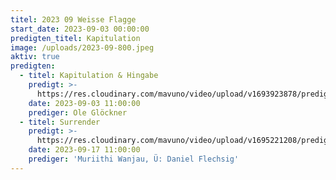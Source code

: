 ```yaml
---
titel: 2023 09 Weisse Flagge
start_date: 2023-09-03 00:00:00
predigten_titel: Kapitulation
image: /uploads/2023-09-800.jpeg
aktiv: true
predigten:
  - titel: Kapitulation & Hingabe
    predigt: >-
      https://res.cloudinary.com/mavuno/video/upload/v1693923878/predigten/2023-09%20Weisse%20Flagge/2023-09-03_GoDi_Mavuno_Berlin_-_Wei%C3%9Fe_Flagge_1.mp3
    date: 2023-09-03 11:00:00
    prediger: Ole Glöckner
  - titel: Surrender
    predigt: >-
      https://res.cloudinary.com/mavuno/video/upload/v1695221208/predigten/2023-09%20Weisse%20Flagge/2023-09-17_GoDi_Mauvno_Berlin_Predigt_Surrender.mp3
    date: 2023-09-17 11:00:00
    prediger: 'Muriithi Wanjau, Ü: Daniel Flechsig'
---
```


